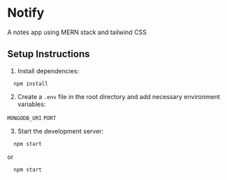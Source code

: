 # Notify
A notes app using MERN stack and tailwind CSS

## Setup Instructions

01. Install dependencies:

```bashc
  npm install 
```

02. Create a `.env` file in the root directory and add necessary environment variables:

`MONGODB_URI`
`PORT`

03. Start the development server:

```bashc
  npm start 
```
or 

```bashc
  npm start
```

    